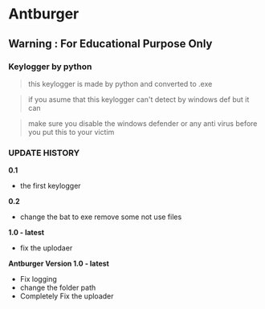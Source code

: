 # Antburger
## Warning : For Educational Purpose Only
### Keylogger by python
> this keylogger is made by python and converted to .exe

> if you asume that this keylogger can't detect by windows def but it can

> make sure you disable the windows defender or any anti virus before you put this to your victim



### UPDATE HISTORY

**0.1**
- the first keylogger

**0.2**
- change the bat to exe remove some not use files

**1.0 - latest**
- fix the uplodaer

**Antburger Version 1.0 - latest** 
- Fix logging
- change the folder path
- Completely Fix the uploader
